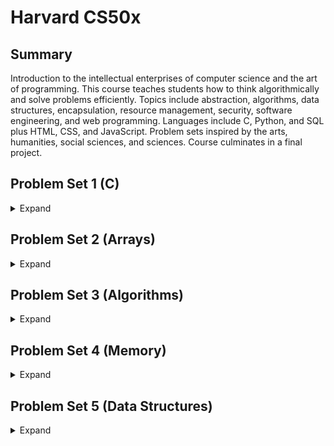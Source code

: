 # Harvard CS50x 

## Summary
Introduction to the intellectual enterprises of computer science and the art of programming. 
This course teaches students how to think algorithmically and solve problems efficiently. 
Topics include abstraction, algorithms, data structures, encapsulation, resource management, security, software engineering, and web programming. 
Languages include C, Python, and SQL plus HTML, CSS, and JavaScript. 
Problem sets inspired by the arts, humanities, social sciences, and sciences. 
Course culminates in a final project.

## Problem Set 1 (C)
<details>
    <summary>Expand</summary>

### 1. Hello
<details>
    <summary>Info</summary>
    
#### Brief
Print out message greeting user.
#### Expected output
    hello, {user input name}
</details>

### 2. Population
<details>
    <summary>Info</summary>
    
#### Brief
Determine time it takes for a puplation to reach a sepcified size.
Assume n / 3 are born each year and n / 4 die each year. Take user input start and end size and output the number of years it would take to reach the specified population.
#### Expected output
    Start size: 100
    End size: 200
    Years: 9
</details>
    
### 3. Mario (Less)
<details>
    <summary>Info</summary>
    
#### Brief
Print out a pyramid of hashes. The pyramid height is set by the user, but must be between 1 and 8. The pyramid should align to the right.
#### Expected output
         #
        ##
       ###
      ####
     #####
    ######
</details>
    
### 4. Mario (More)
<details>
    <summary>Info</summary>
    
#### Brief
Similar to mario less. Create a full pyramid of hashes. The pyramid height is set by the user between 1 and 8. 
#### Expected output
         # #
        ## ##
       ### ###
      #### ####
     ##### #####
    ###### ######
</details>
    
### 5. Cash
<details>
    <summary>Info</summary>
    
#### Brief
Calculate minimum number of coins required to make up change. Take user input change due amount. Print minimum number of coins required (US coinage).
#### Expected output
    Change owed: 0.41
    4
</details>
    
### 6. Credit
<details>
    <summary>Info</summary>
    
#### Brief
Implement Luhn's Algorithm to validate input credit card number. Prompt user for a credit card number. Return whether the number is American Express, Mastercard, Visa 
or invalid.
- Algorithm
  - Start with the second-to-last digit, multiply every other digit by 2.
  - Add these results together
  - Add all remaining numbers together
  - Add these two sums together
  - If last digit is 0 the number is valid
#### Expected output
    Number: 4003600000000014
    VISA    
</details>
</details>

## Problem Set 2 (Arrays)
<details>
    <summary>Expand</summary>
    
### 1. Scrabble
<details>
    <summary>Info</summary>
    
#### Brief
Determine which of two Scrabble words scores highest.
#### Expected output
    Player 1: Computer
    Player 2: Science
    Player 1 wins!
</details>

### 2. Readability
<details>
    <summary>Info</summary>
    
#### Brief
Implement Coleman-Liau formula. Prompt user for string. Count number of letters, words and sentences in text. Output 'Grade X'
- Formula
    - index = 0.0588 * L - 0.296 * S - 15.8
    - L = average number of letter per 100 words
    - S = average number of sentence per 100 words
#### Expected output
    Text: <user input text>
    Grade <index of text>
</details>

### 3. Caesar
<details>
    <summary>Info</summary>
    
#### Brief
Implement Ceasar's cipher.
- Ceasar's cipher
    - Encrypts message by shifting each letter
    - Letter is shifted by a specified key
    - Shifted letters wrap round back to the beginning of the alphabet
#### Expected output
    plaintext: HELLO
    ciphertext: URYYB
</details>

### 4. Substitution
<details>
    <summary>Info</summary>
    
#### Brief
Implement a substitution cipher
- Substitution cipher
    - Replace every letter with another letter. 
    - Letters are replaced based on a key 
#### Expected output
    ./substitution VCHPRZGJNTLSKFBDQWAXEUYMOI
    plaintext: hello, world
    ciphertext: jrssb, ybwsp
</details>    
</details>
    
## Problem Set 3 (Algorithms)
<details>
    <summary>Expand</summary>
    
### 1. Sort
<details>
    <summary>Info</summary>
    
#### Brief
Analyse three sorting programs to determine which algorithm they use based on run-time.
</details>
    
### 2. Plurality
<details>
    <summary>Info</summary>
    
#### Brief
Implement a program that runs a plurality election
- Plurality election
    - a.k.a first-past-the-post
    - Each voter votes for one candidate
    - Whichever has the greatest number of votes is declared the winner
#### Expected output
    ./plurality Alice Bob
    Number of voters: 3
    Vote: Alice
    Vote: Bob
    Vote: Alice
    Alice
</details>
    
### 3. Runoff
<details>
    <summary>Info</summary>

#### Brief
Implement a program that runs a runoff election
- Runoff election
    - a.k.a ranked-choice voting system
    - Voters can rank candidates in order of preference
    - Candiate with majority of first preference wins
    - If no candidate has majority candidate with fewest votes is elmininated
    - Voters who chose eliminated candidate as first choice have second choice used
    - This repeats until a candidate has a majority
#### Expected output
    ./runoff Alice Bob Charlie
    Number of voters: 5
    Rank 1: Alice
    Rank 2: Charlie
    Rank 3: Bob
    ...
    Alice
</details>

### 4. Tideman 
<details>
    <summary>Info</summary>
    
#### Brief
Implement a program that runs a Tideman election
- Tideman election
    - a.k.a ranked pairs voting system
    - Based on the winner of head-to-head elections
    - Determine for each pair of candidate the preferred candidate
    - Record margin by which they were preferred
    - Sort the pairs in decreasing order base on margin
    - Start from strongest pair lock in pairs of candidates
    - Do not create a cycle in the graph.
#### Expected output
    ./tideman Alice Bob Charlie
    Number of voters: 5
    Rank 1: Alice
    Rank 2: Charlie
    Rank 3: Bob
    ...
    Charlie
</details>
</details>
    
## Problem Set 4 (Memory)  
<details>
    <summary>Expand</summary>

### 1. Volume
<details>
    <summary>Info</summary>
    
#### Brief
Write a program that modifies audio file's volume. Do not leak any memory
#### Expected output
    ./volumn input.wav output.wav 2.0
</details>
    
### 2. Filter (Less)
<details>
    <summary>Info</summary>
     
#### Brief
Write a program that applies filters to BMPs. Implement function in helpers.c file. Complete grayscale, sepia, reflect and blur filter functions.
#### Expected output
    ./filter -r image.bmp reflected.bmp
</details>

### 3. Filter (More)
<details>
    <summary>Info</summary>
   
#### Brief
Write a program that applies filters to BMPs. Implement functions in helpers.c file. Complete grayscale, reflect, blur and edges filter functions.
#### Expected output
    ./filter -r image.bmp reflected.bmp
</details>

### 4. Recover
<details>
    <summary>Info</summary>
    
#### Brief
Write a program that recovers JPEGs from a forensic image. Generate each .jpeg image found in file. Do not leak any memory
</details>
</details>
    
## Problem Set 5 (Data Structures)
<details>
    <summary>Expand</summary>    
    
### 1. Inheritance
<details>
    <summary>Info</summary>
    
#### Brief
Simulate the inheritance of blood types for each member of a family. Complete inheritance.c
#### Expected output
    Generation 0, blood type OO
        Generation 1, blood type AO
        Generation 2, blood type BO
    Generation 1, blood type OB
        Generation 2, blood type AO
        Generation 2, blood type BO
</details>
    
### 2. Speller
<details>
    <summary>Info</summary>
    
#### Brief
Implement a program the spell-checks a file using a hash table. Implement as efficiently as possible.
#### Expected output
    ./speller texts/lalaland.txt
    MISSPELLED WORDS
    [...]
    AHHHHHHHHHHHHHHHHHHHHHHHHHHHT
    [...]
    Shangri
    [...]
    fianc
    [...]
    Sebastian's
    [...]

    WORDS MISSPELLED:
    WORDS IN DICTIONARY:
    WORDS IN TEXT:
    TIME IN load:
    TIME IN check:
    TIME IN size:
    TIME IN unload:
    TIME IN TOTAL:
</details>
</details>
    
    
